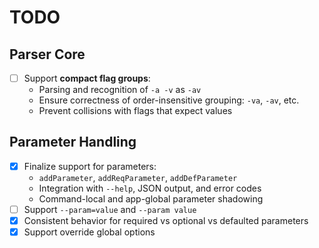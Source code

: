 # TODO

## Parser Core

- [ ] Support **compact flag groups**:
    - Parsing and recognition of `-a -v` as `-av`
    - Ensure correctness of order-insensitive grouping: `-va`, `-av`, etc.
    - Prevent collisions with flags that expect values

## Parameter Handling

- [x] Finalize support for parameters:
    - `addParameter`, `addReqParameter`, `addDefParameter`
    - Integration with `--help`, JSON output, and error codes
    - Command-local and app-global parameter shadowing
- [ ] Support `--param=value` and `--param value`
- [x] Consistent behavior for required vs optional vs defaulted parameters
- [x] Support override global options

